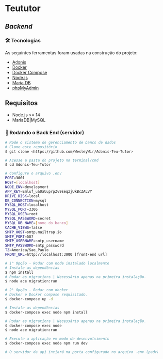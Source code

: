 # Teututor
## _Backend_
### 🛠 Tecnologias

As seguintes ferramentas foram usadas na construção do projeto:
- [Adonis](https://adonisjs.com/)
- [Docker](https://www.docker.com/)
- [Docker Compose](https://docs.docker.com/compose/)
- [Node.js](https://nodejs.org/en/)
- [Maria DB](https://mariadb.org/)
- [phpMyAdmin](https://www.phpmyadmin.net/)

## Requisitos
- Node.js >= 14
- MariaDB|MySQL

### 🎲 Rodando o Back End (servidor)

```bash
# Rode o sistema de gerenciamento de banco de dados
# Clone este repositório
$ git clone <https://github.com/WesleyWir/Adonis-Teu-Tutor>

# Acesse a pasta do projeto no terminal/cmd
$ cd Adonis-Teu-Tutor

# Configure o arquivo .env
PORT=3001
HOST=[localhost]
NODE_ENV=development
APP_KEY=Emluf_ua0aUuprpZv9seqzjUkBcZALVY
DRIVE_DISK=local
DB_CONNECTION=mysql
MYSQL_HOST=localhost
MYSQL_PORT=3306
MYSQL_USER=root
MYSQL_PASSWORD=secret
MYSQL_DB_NAME=[nome_do_banco]
CACHE_VIEWS=false
SMTP_HOST=smtp.mailtrap.io
SMTP_PORT=587
SMTP_USERNAME=smtp_username
SMTP_PASSWORD=smtp_password
TZ=America/Sao_Paulo
FRONT_URL=http://localhost:3000 [front-end url]

# 1° Opção - Rodar com node instalado localmente
# Instale as dependências
$ npm install
# Rodar as migrations | Necessário apenas na primeira instalação.
$ node ace migration:run

# 2° Opção - Rodar com docker
# Docker e Docker compose requisitado.
$ docker-compose up -d

# Instale as dependências
$ docker-compose exec node npm install

# Rodar as migrations | Necessário apenas na primeira instalação.
$ docker-compose exec node
$ node ace migration:run

# Execute a aplicação em modo de desenvolvimento
$ docker-compose exec node npm run dev

# O servidor da api inciará na porta configurado no arquivo .env (padrão 3001) - acesse <http://localhost:3001>